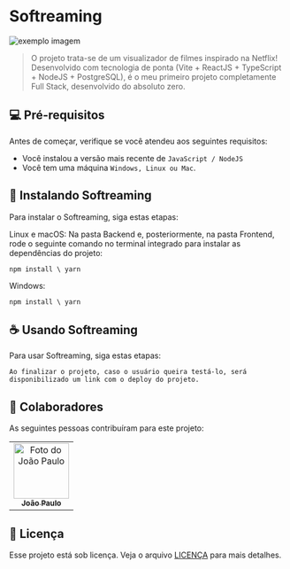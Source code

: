 # Softreaming

<img src="exemplo-image.png" alt="exemplo imagem">

> O projeto trata-se de um visualizador de filmes inspirado na Netflix! Desenvolvido com tecnologia de ponta (Vite + ReactJS + TypeScript + NodeJS + PostgreSQL), é o meu primeiro projeto completamente Full Stack, desenvolvido do absoluto zero.

## 💻 Pré-requisitos

Antes de começar, verifique se você atendeu aos seguintes requisitos:
* Você instalou a versão mais recente de `JavaScript / NodeJS`
* Você tem uma máquina `Windows, Linux ou Mac`.

## 🚀 Instalando Softreaming

Para instalar o Softreaming, siga estas etapas:

Linux e macOS: Na pasta Backend e, posteriormente, na pasta Frontend, rode o seguinte comando no terminal integrado para instalar as dependências do projeto:
```
npm install \ yarn 
```

Windows:
```
npm install \ yarn 
```

## ☕ Usando Softreaming

Para usar Softreaming, siga estas etapas:

```
Ao finalizar o projeto, caso o usuário queira testá-lo, será disponibilizado um link com o deploy do projeto.
```

## 🤝 Colaboradores

As seguintes pessoas contribuíram para este projeto:

<table>
  <tr>
    <td align="center">
      <a href="#">
        <img src="https://avatars.githubusercontent.com/u/95300143?s=400&v=4" width="100px;" alt="Foto do João Paulo"/><br>
        <sub>
          <b>João Paulo</b>
        </sub>
      </a>
    </td>
</table>


## 📝 Licença

Esse projeto está sob licença. Veja o arquivo [LICENÇA](https://github.com/jpcchaves/softreaming/blob/master/LICENSE) para mais detalhes.
